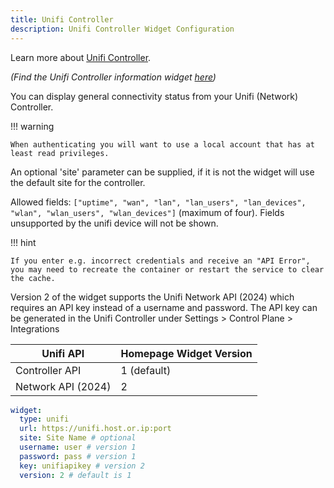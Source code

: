 ```yaml
---
title: Unifi Controller
description: Unifi Controller Widget Configuration
---
```


Learn more about [Unifi Controller](https://ui.com/).

_(Find the Unifi Controller information widget [here](../info/unifi_controller.md))_

You can display general connectivity status from your Unifi (Network) Controller.

!!! warning

    When authenticating you will want to use a local account that has at least read privileges.

An optional 'site' parameter can be supplied, if it is not the widget will use the default site for the controller.

Allowed fields: `["uptime", "wan", "lan", "lan_users", "lan_devices", "wlan", "wlan_users", "wlan_devices"]` (maximum of four). Fields unsupported by the unifi device will not be shown.

!!! hint

    If you enter e.g. incorrect credentials and receive an "API Error", you may need to recreate the container or restart the service to clear the cache.

Version 2 of the widget supports the Unifi Network API (2024) which requires an API key instead of a username and password. The API key can be generated in the Unifi Controller under Settings > Control Plane > Integrations

| Unifi API          | Homepage Widget Version |
| ------------------ | ----------------------- |
| Controller API     | 1 (default)             |
| Network API (2024) | 2                       |

```yaml
widget:
  type: unifi
  url: https://unifi.host.or.ip:port
  site: Site Name # optional
  username: user # version 1
  password: pass # version 1
  key: unifiapikey # version 2
  version: 2 # default is 1
```
